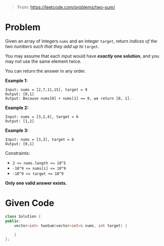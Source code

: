 > From: https://leetcode.com/problems/two-sum/

# Problem
Given an array of integers `nums` and an integer `target`, return *indices of the two numbers such that they add up to*
`target`.

You may assume that each input would have ***exactly* one solution**, and you may not use the same element twice.

You can return the answer in any order.

**Example 1:**
```
Input: nums = [2,7,11,15], target = 9
Output: [0,1]
Output: Because nums[0] + nums[1] == 9, we return [0, 1].
```
**Example 2:**
```
Input: nums = [3,2,4], target = 6
Output: [1,2]
```
**Example 3:**
```
Input: nums = [3,3], target = 6
Output: [0,1]
```

Constraints:

- `2 <= nums.length <= 10^5`
- `-10^9 <= nums[i] <= 10^9`
- `-10^9 <= target <= 10^9`

**Only one valid answer exists.**

# Given Code
```cpp
class Solution {
public:
    vector<int> twoSum(vector<int>& nums, int target) {

    }
};
```
